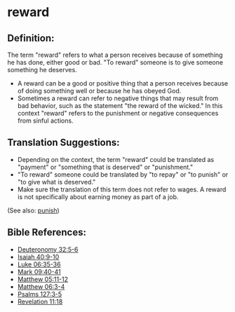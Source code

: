 # reward #

## Definition: ##

The term "reward" refers to what a person receives because of something he has done, either good or bad. "To reward" someone is to give someone something he deserves.

* A reward can be a good or positive thing that a person receives because of doing something well or because he has obeyed God.
* Sometimes a reward can refer to negative things that may result from bad behavior, such as the statement "the reward of the wicked." In this context "reward" refers to the punishment or negative consequences from sinful actions.

## Translation Suggestions: ##

* Depending on the context, the term "reward" could be translated as "payment" or "something that is deserved" or "punishment."
* "To reward" someone could be translated by "to repay" or "to punish" or "to give what is deserved."
* Make sure the translation of this term does not refer to wages. A reward is not specifically about earning money as part of a job.

(See also: [punish](../other/punish.md))

## Bible References: ##

* [Deuteronomy 32:5-6](en/tn/deu/help/32/05)
* [Isaiah 40:9-10](en/tn/isa/help/40/09)
* [Luke 06:35-36](en/tn/luk/help/06/35)
* [Mark 09:40-41](en/tn/mrk/help/09/40)
* [Matthew 05:11-12](en/tn/mat/help/05/11)
* [Matthew 06:3-4](en/tn/mat/help/06/03)
* [Psalms 127:3-5](en/tn/psa/help/127/03)
* [Revelation 11:18](en/tn/rev/help/11/18)